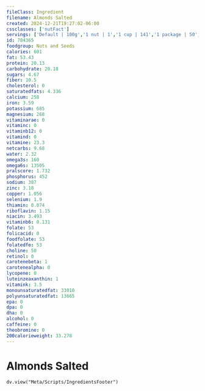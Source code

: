 ```yaml
---
fileClass: Ingredient
filename: Almonds Salted
created: 2024-12-21T19:27:02-06:00
cssclasses: ['nutFact']
servings: ['Default | 100g','1 nut | 1','1 cup | 141','1 package | 50','1 100 calorie package | 18','1 oz | 28']
id: 784365
foodgroup: Nuts and Seeds
calories: 601
fat: 53.43
protein: 20.13
carbohydrate: 20.18
sugars: 4.67
fiber: 10.5
cholesterol: 0
saturatedfats: 4.336
calcium: 258
iron: 3.59
potassium: 685
magnesium: 268
vitaminarae: 0
vitaminc: 0
vitaminb12: 0
vitamind: 0
vitamine: 23.3
netcarbs: 9.68
water: 2.32
omega3s: 160
omega6s: 13505
pralscore: 1.732
phosphorus: 452
sodium: 387
zinc: 3.18
copper: 1.056
selenium: 1.9
thiamin: 0.074
riboflavin: 1.15
niacin: 3.493
vitaminb6: 0.131
folate: 53
folicacid: 0
foodfolate: 53
folatedfe: 53
choline: 50
retinol: 0
carotenebeta: 1
carotenealpha: 0
lycopene: 0
luteinzeaxanthin: 1
vitamink: 3.5
monounsaturatedfat: 33010
polyunsaturatedfat: 13665
epa: 0
dpa: 0
dha: 0
alcohol: 0
caffeine: 0
theobromine: 0
200calorieweight: 33.278
---
```


# Almonds Salted

```dataviewjs
dv.view("Meta/Scripts/IngredientsFooter")
```